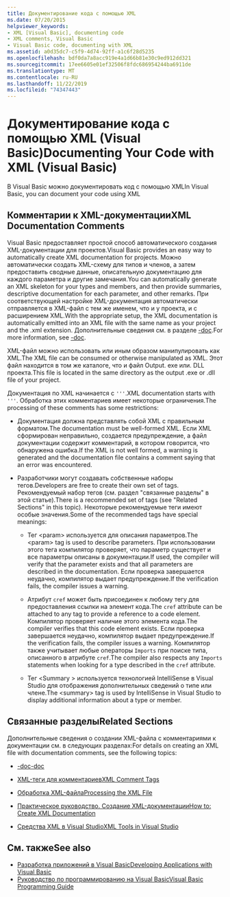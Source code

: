```yaml
---
title: Документирование кода с помощью XML
ms.date: 07/20/2015
helpviewer_keywords:
- XML [Visual Basic], documenting code
- XML comments, Visual Basic
- Visual Basic code, documenting with XML
ms.assetid: a0d35dc7-c5f9-4d74-92ff-a1c6f28d5235
ms.openlocfilehash: bdf0da7a8acc919e4a1d66b81e30c9ed912dd321
ms.sourcegitcommit: 17ee6605e01ef32506f8fdc686954244ba6911de
ms.translationtype: MT
ms.contentlocale: ru-RU
ms.lasthandoff: 11/22/2019
ms.locfileid: "74347443"
---
```

# <a name="documenting-your-code-with-xml-visual-basic"></a><span data-ttu-id="c1d68-102">Документирование кода с помощью XML (Visual Basic)</span><span class="sxs-lookup"><span data-stu-id="c1d68-102">Documenting Your Code with XML (Visual Basic)</span></span>

<span data-ttu-id="c1d68-103">В Visual Basic можно документировать код с помощью XML</span><span class="sxs-lookup"><span data-stu-id="c1d68-103">In Visual Basic, you can document your code using XML</span></span>

## <a name="xml-documentation-comments"></a><span data-ttu-id="c1d68-104">Комментарии к XML-документации</span><span class="sxs-lookup"><span data-stu-id="c1d68-104">XML Documentation Comments</span></span>

<span data-ttu-id="c1d68-105">Visual Basic предоставляет простой способ автоматического создания XML-документации для проектов.</span><span class="sxs-lookup"><span data-stu-id="c1d68-105">Visual Basic provides an easy way to automatically create XML documentation for projects.</span></span> <span data-ttu-id="c1d68-106">Можно автоматически создать XML-схему для типов и членов, а затем предоставить сводные данные, описательную документацию для каждого параметра и другие замечания.</span><span class="sxs-lookup"><span data-stu-id="c1d68-106">You can automatically generate an XML skeleton for your types and members, and then provide summaries, descriptive documentation for each parameter, and other remarks.</span></span> <span data-ttu-id="c1d68-107">При соответствующей настройке XML-документация автоматически отправляется в XML-файл с тем же именем, что и у проекта, и с расширением XML.</span><span class="sxs-lookup"><span data-stu-id="c1d68-107">With the appropriate setup, the XML documentation is automatically emitted into an XML file with the same name as your project and the .xml extension.</span></span> <span data-ttu-id="c1d68-108">Дополнительные сведения см. в разделе [-doc](../../../visual-basic/reference/command-line-compiler/doc.md).</span><span class="sxs-lookup"><span data-stu-id="c1d68-108">For more information, see [-doc](../../../visual-basic/reference/command-line-compiler/doc.md).</span></span>

<span data-ttu-id="c1d68-109">XML-файл можно использовать или иным образом манипулировать как XML.</span><span class="sxs-lookup"><span data-stu-id="c1d68-109">The XML file can be consumed or otherwise manipulated as XML.</span></span> <span data-ttu-id="c1d68-110">Этот файл находится в том же каталоге, что и файл Output. exe или. DLL проекта.</span><span class="sxs-lookup"><span data-stu-id="c1d68-110">This file is located in the same directory as the output .exe or .dll file of your project.</span></span>

<span data-ttu-id="c1d68-111">Документация по XML начинается с `'''`.</span><span class="sxs-lookup"><span data-stu-id="c1d68-111">XML documentation starts with `'''`.</span></span> <span data-ttu-id="c1d68-112">Обработка этих комментариев имеет некоторые ограничения.</span><span class="sxs-lookup"><span data-stu-id="c1d68-112">The processing of these comments has some restrictions:</span></span>

- <span data-ttu-id="c1d68-113">Документация должна представлять собой XML с правильным форматом.</span><span class="sxs-lookup"><span data-stu-id="c1d68-113">The documentation must be well-formed XML.</span></span> <span data-ttu-id="c1d68-114">Если XML сформирован неправильно, создается предупреждение, а файл документации содержит комментарий, в котором говорится, что обнаружена ошибка.</span><span class="sxs-lookup"><span data-stu-id="c1d68-114">If the XML is not well formed, a warning is generated and the documentation file contains a comment saying that an error was encountered.</span></span>

- <span data-ttu-id="c1d68-115">Разработчики могут создавать собственные наборы тегов.</span><span class="sxs-lookup"><span data-stu-id="c1d68-115">Developers are free to create their own set of tags.</span></span> <span data-ttu-id="c1d68-116">Рекомендуемый набор тегов (см. раздел "связанные разделы" в этой статье).</span><span class="sxs-lookup"><span data-stu-id="c1d68-116">There is a recommended set of tags (see "Related Sections" in this topic).</span></span> <span data-ttu-id="c1d68-117">Некоторые рекомендуемые теги имеют особые значения.</span><span class="sxs-lookup"><span data-stu-id="c1d68-117">Some of the recommended tags have special meanings:</span></span>

  - <span data-ttu-id="c1d68-118">Тег \<param> используется для описания параметров.</span><span class="sxs-lookup"><span data-stu-id="c1d68-118">The \<param> tag is used to describe parameters.</span></span> <span data-ttu-id="c1d68-119">При использовании этого тега компилятор проверяет, что параметр существует и все параметры описаны в документации.</span><span class="sxs-lookup"><span data-stu-id="c1d68-119">If used, the compiler will verify that the parameter exists and that all parameters are described in the documentation.</span></span> <span data-ttu-id="c1d68-120">Если проверка завершается неудачно, компилятор выдает предупреждение.</span><span class="sxs-lookup"><span data-stu-id="c1d68-120">If the verification fails, the compiler issues a warning.</span></span>

  - <span data-ttu-id="c1d68-121">Атрибут `cref` может быть присоединен к любому тегу для предоставления ссылки на элемент кода.</span><span class="sxs-lookup"><span data-stu-id="c1d68-121">The `cref` attribute can be attached to any tag to provide a reference to a code element.</span></span> <span data-ttu-id="c1d68-122">Компилятор проверяет наличие этого элемента кода.</span><span class="sxs-lookup"><span data-stu-id="c1d68-122">The compiler verifies that this code element exists.</span></span> <span data-ttu-id="c1d68-123">Если проверка завершается неудачно, компилятор выдает предупреждение.</span><span class="sxs-lookup"><span data-stu-id="c1d68-123">If the verification fails, the compiler issues a warning.</span></span> <span data-ttu-id="c1d68-124">Компилятор также учитывает любые операторы `Imports` при поиске типа, описанного в атрибуте `cref`.</span><span class="sxs-lookup"><span data-stu-id="c1d68-124">The compiler also respects any `Imports` statements when looking for a type described in the `cref` attribute.</span></span>

  - <span data-ttu-id="c1d68-125">Тег \<Summary > используется технологией IntelliSense в Visual Studio для отображения дополнительных сведений о типе или члене.</span><span class="sxs-lookup"><span data-stu-id="c1d68-125">The \<summary> tag is used by IntelliSense in Visual Studio to display additional information about a type or member.</span></span>

## <a name="related-sections"></a><span data-ttu-id="c1d68-126">Связанные разделы</span><span class="sxs-lookup"><span data-stu-id="c1d68-126">Related Sections</span></span>

<span data-ttu-id="c1d68-127">Дополнительные сведения о создании XML-файла с комментариями к документации см. в следующих разделах:</span><span class="sxs-lookup"><span data-stu-id="c1d68-127">For details on creating an XML file with documentation comments, see the following topics:</span></span>

- [<span data-ttu-id="c1d68-128">-doc</span><span class="sxs-lookup"><span data-stu-id="c1d68-128">-doc</span></span>](../../../visual-basic/reference/command-line-compiler/doc.md)

- [<span data-ttu-id="c1d68-129">XML-теги для комментариев</span><span class="sxs-lookup"><span data-stu-id="c1d68-129">XML Comment Tags</span></span>](../../../visual-basic/language-reference/xmldoc/index.md)

- [<span data-ttu-id="c1d68-130">Обработка XML-файла</span><span class="sxs-lookup"><span data-stu-id="c1d68-130">Processing the XML File</span></span>](../../../visual-basic/programming-guide/program-structure/processing-the-xml-file.md)

- [<span data-ttu-id="c1d68-131">Практическое руководство. Создание XML-документации</span><span class="sxs-lookup"><span data-stu-id="c1d68-131">How to: Create XML Documentation</span></span>](../../../visual-basic/programming-guide/program-structure/how-to-create-xml-documentation.md)

- [<span data-ttu-id="c1d68-132">Средства XML в Visual Studio</span><span class="sxs-lookup"><span data-stu-id="c1d68-132">XML Tools in Visual Studio</span></span>](/visualstudio/xml-tools/xml-tools-in-visual-studio)

## <a name="see-also"></a><span data-ttu-id="c1d68-133">См. также</span><span class="sxs-lookup"><span data-stu-id="c1d68-133">See also</span></span>

- [<span data-ttu-id="c1d68-134">Разработка приложений в Visual Basic</span><span class="sxs-lookup"><span data-stu-id="c1d68-134">Developing Applications with Visual Basic</span></span>](../../../visual-basic/developing-apps/index.md)
- [<span data-ttu-id="c1d68-135">Руководство по программированию на Visual Basic</span><span class="sxs-lookup"><span data-stu-id="c1d68-135">Visual Basic Programming Guide</span></span>](../../../visual-basic/programming-guide/index.md)
